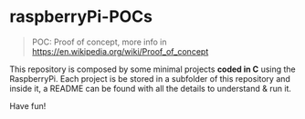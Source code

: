 # raspberryPi-POCs

> POC: Proof of concept, more info in https://en.wikipedia.org/wiki/Proof_of_concept

This repository is composed by some minimal projects **coded in C** using the RaspberryPi.
Each project is be stored in a subfolder of this repository and inside it, a README can be found with all the details to understand & run it.

Have fun!